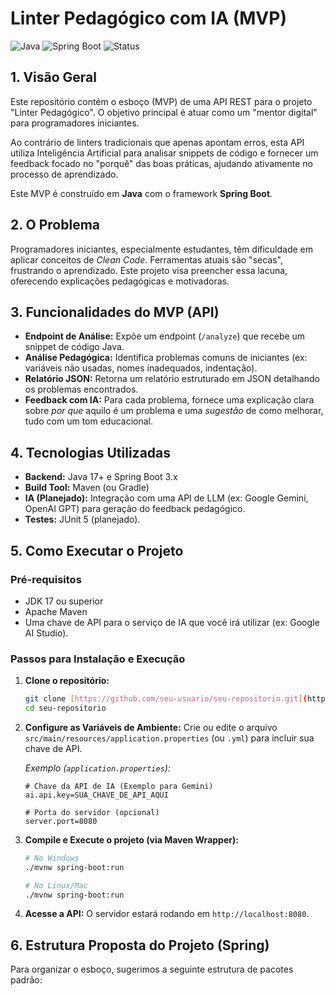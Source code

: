 # Linter Pedagógico com IA (MVP)

![Java](https://img.shields.io/badge/Java-17%2B-blue?logo=java)
![Spring Boot](https://img.shields.io/badge/Spring_Boot-3.x-brightgreen?logo=spring)
![Status](https://img.shields.io/badge/Status-Em%20Desenvolvimento%20(MVP)-orange)

## 1. Visão Geral

Este repositório contém o esboço (MVP) de uma API REST para o projeto "Linter Pedagógico". O objetivo principal é atuar como um "mentor digital" para programadores iniciantes.

Ao contrário de linters tradicionais que apenas apontam erros, esta API utiliza Inteligência Artificial para analisar snippets de código e fornecer um feedback focado no "porquê" das boas práticas, ajudando ativamente no processo de aprendizado.

Este MVP é construído em **Java** com o framework **Spring Boot**.

## 2. O Problema

Programadores iniciantes, especialmente estudantes, têm dificuldade em aplicar conceitos de *Clean Code*. Ferramentas atuais são "secas", frustrando o aprendizado. Este projeto visa preencher essa lacuna, oferecendo explicações pedagógicas e motivadoras.

## 3. Funcionalidades do MVP (API)

* **Endpoint de Análise:** Expõe um endpoint (`/analyze`) que recebe um snippet de código Java.
* **Análise Pedagógica:** Identifica problemas comuns de iniciantes (ex: variáveis não usadas, nomes inadequados, indentação).
* **Relatório JSON:** Retorna um relatório estruturado em JSON detalhando os problemas encontrados.
* **Feedback com IA:** Para cada problema, fornece uma explicação clara sobre *por que* aquilo é um problema e uma *sugestão* de como melhorar, tudo com um tom educacional.

## 4. Tecnologias Utilizadas

* **Backend:** Java 17+ e Spring Boot 3.x
* **Build Tool:** Maven (ou Gradle)
* **IA (Planejado):** Integração com uma API de LLM (ex: Google Gemini, OpenAI GPT) para geração do feedback pedagógico.
* **Testes:** JUnit 5 (planejado).

## 5. Como Executar o Projeto

### Pré-requisitos

* JDK 17 ou superior
* Apache Maven
* Uma chave de API para o serviço de IA que você irá utilizar (ex: Google AI Studio).

### Passos para Instalação e Execução

1.  **Clone o repositório:**
    ```bash
    git clone [https://github.com/seu-usuario/seu-repositorio.git](https://github.com/seu-usuario/seu-repositorio.git)
    cd seu-repositorio
    ```

2.  **Configure as Variáveis de Ambiente:**
    Crie ou edite o arquivo `src/main/resources/application.properties` (ou `.yml`) para incluir sua chave de API.

    *Exemplo (`application.properties`):*
    ```properties
    # Chave da API de IA (Exemplo para Gemini)
    ai.api.key=SUA_CHAVE_DE_API_AQUI

    # Porta do servidor (opcional)
    server.port=8080
    ```

3.  **Compile e Execute o projeto (via Maven Wrapper):**
    ```bash
    # No Windows
    ./mvnw spring-boot:run
    
    # No Linux/Mac
    ./mvnw spring-boot:run
    ```

4.  **Acesse a API:**
    O servidor estará rodando em `http://localhost:8080`.

## 6. Estrutura Proposta do Projeto (Spring)

Para organizar o esboço, sugerimos a seguinte estrutura de pacotes padrão: